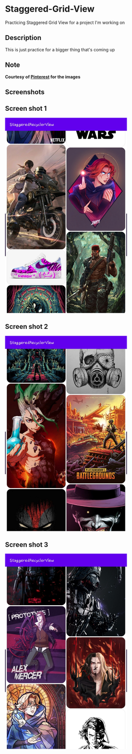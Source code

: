 # Staggered-Grid-View
Practicing Staggered Grid View for a project I'm working on

## Description
This is just practice for a bigger thing that's coming up

## Note
**Courtesy of [Pinterest](https://www.pinterest.com/) for the images**

## Screenshots
**Screen shot 1**
--
<img src = "app/src/main/res/drawable/staggered1.jpg" width = "400">

**Screen shot 2**
--
<img src = "app/src/main/res/drawable/staggered2.jpg" width = "400">

**Screen shot 3**
--
<img src = "app/src/main/res/drawable/staggered3.jpg" width = "400">




